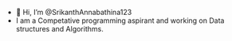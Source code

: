 - 👋 Hi, I’m @SrikanthAnnabathina123
- I am a Competative programming aspirant and working on Data structures and Algorithms.
